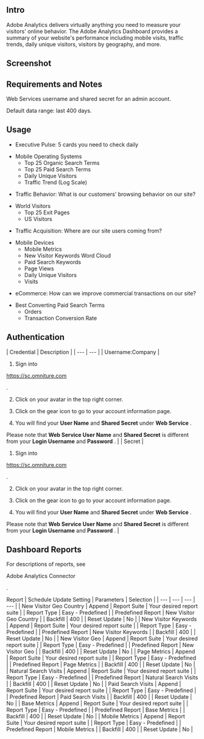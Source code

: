 

Intro
-------

Adobe Analytics delivers virtually anything you need to measure your visitors' online behavior. The Adobe Analytics Dashboard provides a summary of your website's performance including mobile visits, traffic trends, daily unique visitors, visitors by geography, and more.


 Screenshot
------------


 Requirements and Notes
------------------------

Web Services username and shared secret for an admin account.


 Default data range: last 400 days.


 Usage
-------


* Executive Pulse: 5 cards you need to check daily

+ Mobile Operating Systems
	+ Top 25 Organic Search Terms
	+ Top 25 Paid Search Terms
	+ Daily Unique Visitors
	+ Traffic Trend (Log Scale)
* Traffic Behavior: What is our customers' browsing behavior on our site?

+ World Visitors
	+ Top 25 Exit Pages
	+ US Visitors
* Traffic Acquisition: Where are our site users coming from?

+ Mobile Devices
	+ Mobile Metrics
	+ New Visitor Keywords Word Cloud
	+ Paid Search Keywords
	+ Page Views
	+ Daily Unique Visitors
	+ Visits
* eCommerce: How can we improve commercial transactions on our site?

+ Best Converting Paid Search Terms
	+ Orders
	+ Transaction Conversion Rate

Authentication
----------------


|
 Credential
  |
 Description
  |
| --- | --- |
|
 Username:Company
  |
 1. Sign into

https://sc.omniture.com

.

2. Click on your avatar in the top right corner.

3. Click on the gear icon to go to your account information page.

4. You will find your
 **User Name**
 and
 **Shared Secret**
 under
 **Web Service**
 .


 Please note that
 **Web Service User Name**
 and
 **Shared Secret**
 is different from your
 **Login Username**
 and
 **Password**
 .
  |
|
 Secret
  |
 1. Sign into

https://sc.omniture.com

.

2. Click on your avatar in the top right corner.

3. Click on the gear icon to go to your account information page.

4. You will find your
 **User Name**
 and
 **Shared Secret**
 under
 **Web Service**
 .


 Please note that
 **Web Service User Name**
 and
 **Shared Secret**
 is different from your
 **Login Username**
 and
 **Password**
 .
  |

Dashboard Reports
-------------------

For descriptions of reports, see

Adobe Analytics Connector

.


 Report
  |
 Schedule Update Setting
  |
 Parameters
  |
 Selection
  |
| --- | --- | --- | --- |
|
 New Visitor Geo Country
  |
 Append
  |
 Report Suite
  |
 Your desired report suite
  |
|
 Report Type
  |
 Easy - Predefined
  |
|
 Predefined Report
  |
 New Visitor Geo Country
  |
|
 Backfill
  |
 400
  |
|
 Reset Update
  |
 No
  |
|
 New Visitor Keywords
  |
 Append
  |
 Report Suite
  |
 Your desired report suite
  |
|
 Report Type
  |
 Easy - Predefined
  |
|
 Predefined Report
  |
 New Visitor Keywords
  |
|
 Backfill
  |
 400
  |
|
 Reset Update
  |
 No
  |
|
 New Visitor Geo
  |
 Append
  |
 Report Suite
  |
 Your desired report suite
  |
|
 Report Type
  |
 Easy - Predefined
  |
|
 Predefined Report
  |
 New Visitor Geo
  |
|
 Backfill
  |
 400
  |
|
 Reset Update
  |
 No
  |
|
 Page Metrics
  |
 Append
  |
 Report Suite
  |
 Your desired report suite
  |
|
 Report Type
  |
 Easy - Predefined
  |
|
 Predefined Report
  |
 Page Metrics
  |
|
 Backfill
  |
 400
  |
|
 Reset Update
  |
 No
  |
|
 Natural Search Visits
  |
 Append
  |
 Report Suite
  |
 Your desired report suite
  |
|
 Report Type
  |
 Easy - Predefined
  |
|
 Predefined Report
  |
 Natural Search Visits
  |
|
 Backfill
  |
 400
  |
|
 Reset Update
  |
 No
  |
|
 Paid Search Visits
  |
 Append
  |
 Report Suite
  |
 Your desired report suite
  |
|
 Report Type
  |
 Easy - Predefined
  |
|
 Predefined Report
  |
 Paid Search Visits
  |
|
 Backfill
  |
 400
  |
|
 Reset Update
  |
 No
  |
|
 Base Metrics
  |
 Append
  |
 Report Suite
  |
 Your desired report suite
  |
|
 Report Type
  |
 Easy - Predefined
  |
|
 Predefined Report
  |
 Base Metrics
  |
|
 Backfill
  |
 400
  |
|
 Reset Update
  |
 No
  |
|
 Mobile Metrics
  |
 Append
  |
 Report Suite
  |
 Your desired report suite
  |
|
 Report Type
  |
 Easy - Predefined
  |
|
 Predefined Report
  |
 Mobile Metrics
  |
|
 Backfill
  |
 400
  |
|
 Reset Update
  |
 No
  |

